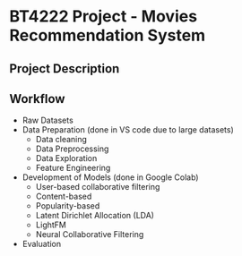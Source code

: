 # BT4222 Project - Movies Recommendation System

## Project Description 

## Workflow 

- Raw Datasets
- Data Preparation (done in VS code due to large datasets)
    - Data cleaning 
    - Data Preprocessing
    - Data Exploration
    - Feature Engineering
- Development of Models (done in Google Colab)
    - User-based collaborative filtering
    - Content-based 
    - Popularity-based 
    - Latent Dirichlet Allocation (LDA)
    - LightFM
    - Neural Collaborative Filtering 
- Evaluation 

